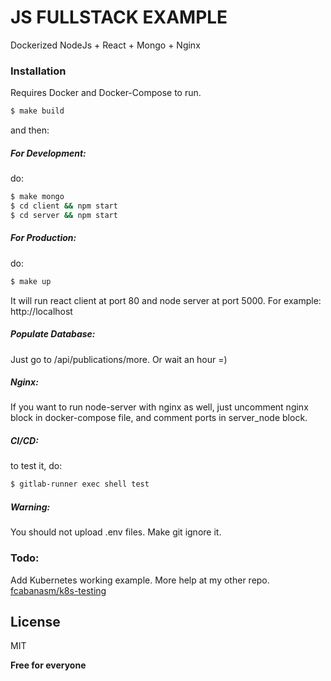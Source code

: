 # JS FULLSTACK EXAMPLE

Dockerized NodeJs + React + Mongo + Nginx

### Installation

Requires Docker and Docker-Compose to run.

```sh
$ make build
```

and then:

##### For Development:

do:

```sh
$ make mongo
$ cd client && npm start
$ cd server && npm start
```

##### For Production:

do:

```sh
$ make up
```

It will run react client at port 80 and node server at port 5000.
For example: http://localhost

##### Populate Database:

Just go to /api/publications/more. Or wait an hour =)

##### Nginx:

If you want to run node-server with nginx as well, just uncomment nginx block in docker-compose file, and comment ports in server_node block.

##### CI/CD:
to test it, do:

```sh
$ gitlab-runner exec shell test
```

##### Warning:

You should not upload .env files. Make git ignore it.

### Todo:
Add Kubernetes working example. More help at my other repo.  
[fcabanasm/k8s-testing](https://github.com/fcabanasm/k8s-testing)

## License

MIT

**Free for everyone**
